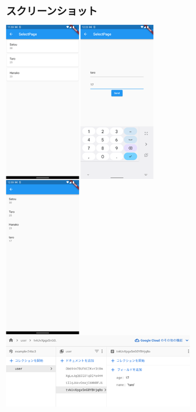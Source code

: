 # スクリーンショット

<img src='./image/01.png' width=200>
<img src='./image/02.png' width=200>
<img src='./image/04.png' width=200>
<img src='./image/03.png'>